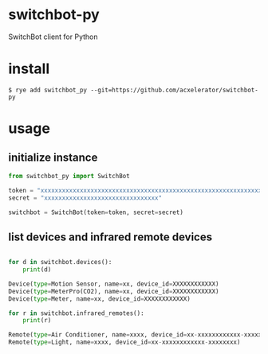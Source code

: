 # switchbot-py
SwitchBot client for Python

# install

```shell
$ rye add switchbot_py --git=https://github.com/acxelerator/switchbot-py 
```

# usage


## initialize instance

```python
from switchbot_py import SwitchBot

token = "xxxxxxxxxxxxxxxxxxxxxxxxxxxxxxxxxxxxxxxxxxxxxxxxxxxxxxxxxxxxxxxxxxxxxxxxxxxxxxxxxxxxxxxxxxxxxxxx"
secret = "xxxxxxxxxxxxxxxxxxxxxxxxxxxxxxxx"

switchbot = SwitchBot(token=token, secret=secret)
```

## list devices and infrared remote devices

```python

for d in switchbot.devices():
    print(d)

Device(type=Motion Sensor, name=xx, device_id=XXXXXXXXXXXX)
Device(type=MeterPro(CO2), name=xx, device_id=XXXXXXXXXXXX)
Device(type=Meter, name=xx, device_id=XXXXXXXXXXXX)

for r in switchbot.infrared_remotes():
    print(r)

Remote(type=Air Conditioner, name=xxxx, device_id=xx-xxxxxxxxxxxx-xxxxxxxx)
Remote(type=Light, name=xxxx, device_id=xx-xxxxxxxxxxxx-xxxxxxxx)
```
